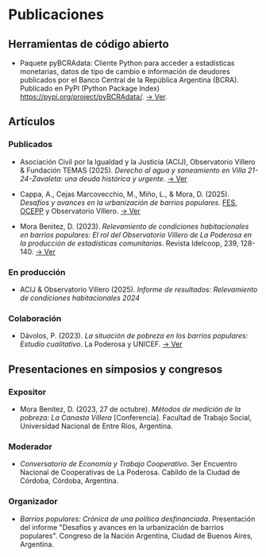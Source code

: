 # Publicaciones

## Herramientas de código abierto

- Paquete pyBCRAdata: Cliente Python para acceder a estadísticas monetarias, datos de tipo de cambio e información de deudores publicados por el Banco Central de la República Argentina (BCRA). Publicado en PyPI (Python Package Index) https://pypi.org/project/pyBCRAdata/. [→ Ver](https://github.com/morabdiego/pyBCRA).

## Artículos

### Publicados

- Asociación Civil por la Igualdad y la Justicia (ACIJ), Observatorio Villero & Fundación TEMAS (2025). *Derecho al agua y saneamiento en Villa 21-24-Zavaleta: una deuda histórica y urgente.*
[→ Ver](https://acij.org.ar/wp-content/uploads/2025/04/Derecho-al-agua-y-saneamiento-en-Villa-2124-Zavaleta.pdf)

- Cappa, A., Cejas Marcovecchio, M., Miño, L., & Mora, D. (2025). *Desafíos y avances en la urbanización de barrios populares*. [FES](https://argentina.fes.de), [OCEPP](https://ocepp.com/) y Observatorio Villero. [→ Ver](https://library.fes.de/pdf-files/bueros/argentinien/21968.pdf)

- Mora Benitez, D. (2023). *Relevamiento de condiciones habitacionales en barrios populares: El rol del Observatorio Villero de La Poderosa en la producción de estadísticas comunitarias*. Revista Idelcoop, 239, 128-140. [→ Ver](https://www.idelcoop.org.ar/sites/www.idelcoop.org.ar/files/revista/articulos/pdf/experiencias_1_1.pdf)

### En producción

- ACIJ & Observatorio Villero (2025). *Informe de resultados: Relevamiento de condiciones habitacionales 2024*

### Colaboración

- Dávolos, P. (2023). *La situación de pobreza en los barrios populares: Estudio cualitativo*. La Poderosa y UNICEF. [→ Ver](https://www.unicef.org/argentina/media/17071/file/Estudio%20cualitativo:%20la%20situaci%C3%B3n%20de%20la%20pobreza%20en%20barrios%20populares.pdf)

## Presentaciones en simposios y congresos

### Expositor

- Mora Benitez, D. (2023, 27 de octubre). *Métodos de medición de la pobreza: La Canasta Villera* [Conferencia]. Facultad de Trabajo Social, Universidad Nacional de Entre Ríos, Argentina.

### Moderador

- *Conversatorio de Economía y Trabajo Cooperativo*. 3er Encuentro Nacional de Cooperativas de La Poderosa. Cabildo de la Ciudad de Córdoba, Córdoba, Argentina.

### Organizador

- *Barrios populares: Crónica de una política desfinanciada*. Presentación del informe "Desafíos y avances en la urbanización de barrios populares". Congreso de la Nación Argentina, Ciudad de Buenos Aires, Argentina.
